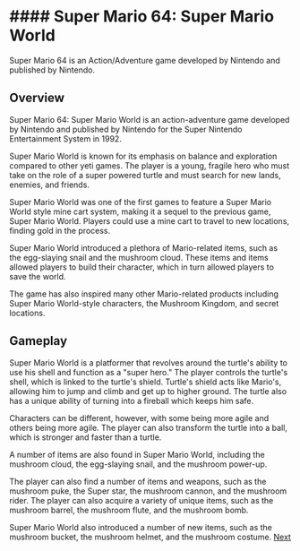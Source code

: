 # ####   Super Mario 64: Super Mario World

Super Mario 64 is an Action/Adventure game developed by Nintendo and published by Nintendo.

## Overview

Super Mario 64: Super Mario World is an action-adventure game developed by Nintendo and published by Nintendo for the Super Nintendo Entertainment System in 1992.

Super Mario World is known for its emphasis on balance and exploration compared to other yeti games. The player is a young, fragile hero who must take on the role of a super powered turtle and must search for new lands, enemies, and friends.

Super Mario World was one of the first games to feature a Super Mario World style mine cart system, making it a sequel to the previous game, Super Mario World. Players could use a mine cart to travel to new locations, finding gold in the process.

Super Mario World introduced a plethora of Mario-related items, such as the egg-slaying snail and the mushroom cloud. These items and items allowed players to build their character, which in turn allowed players to save the world.

The game has also inspired many other Mario-related products including Super Mario World-style characters, the Mushroom Kingdom, and secret locations.

## Gameplay

Super Mario World is a platformer that revolves around the turtle's ability to use his shell and function as a "super hero." The player controls the turtle's shell, which is linked to the turtle's shield. Turtle's shield acts like Mario's, allowing him to jump and climb and get up to higher ground. The turtle also has a unique ability of turning into a fireball which keeps him safe.

Characters can be different, however, with some being more agile and others being more agile. The player can also transform the turtle into a ball, which is stronger and faster than a turtle.

A number of items are also found in Super Mario World, including the mushroom cloud, the egg-slaying snail, and the mushroom power-up.

The player can also find a number of items and weapons, such as the mushroom puke, the Super star, the mushroom cannon, and the mushroom rider. The player can also acquire a variety of unique items, such as the mushroom barrel, the mushroom flute, and the mushroom bomb.

Super Mario World also introduced a number of new items, such as the mushroom bucket, the mushroom helmet, and the mushroom costume.
[Next](439.md)